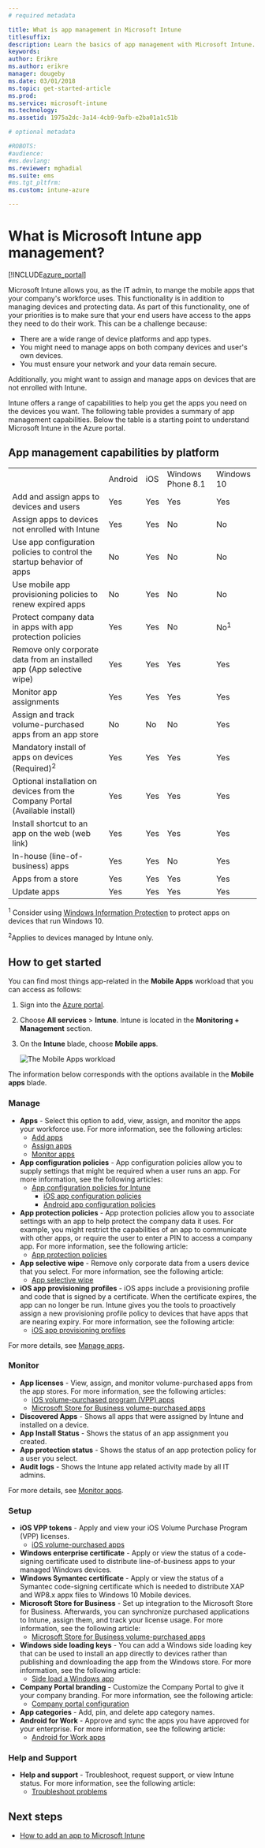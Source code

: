 ```yaml
---
# required metadata

title: What is app management in Microsoft Intune
titlesuffix:
description: Learn the basics of app management with Microsoft Intune.
keywords:
author: Erikre
ms.author: erikre
manager: dougeby
ms.date: 03/01/2018
ms.topic: get-started-article
ms.prod:
ms.service: microsoft-intune
ms.technology:
ms.assetid: 1975a2dc-3a14-4cb9-9afb-e2ba01a1c51b

# optional metadata

#ROBOTS:
#audience:
#ms.devlang:
ms.reviewer: mghadial
ms.suite: ems
#ms.tgt_pltfrm:
ms.custom: intune-azure

---
```


# What is Microsoft Intune app management?


[!INCLUDE[azure_portal](./includes/azure_portal.md)]


Microsoft Intune allows you, as the IT admin, to mange the mobile apps that your company's workforce uses. This functionality is in addition to managing devices and protecting data. As part of this functionality, one of your priorities is to make sure that your end users have access to the apps they need to do their work. This can be a challenge because:
- There are a wide range of device platforms and app types.
- You might need to manage apps on both company devices and user's own devices.
- You must ensure your network and your data remain secure.

Additionally, you might want to assign and manage apps on devices that are not enrolled with Intune.

Intune offers a range of capabilities to help you get the apps you need on the devices you want. The following table provides a summary of app management capabilities. Below the table is a starting point to understand Microsoft Intune in the Azure portal.

## App management capabilities by platform

||||||
|-|-|-|-|-|
|&nbsp; |Android|iOS|Windows Phone 8.1|Windows 10|
|Add and assign apps to devices and users|Yes|Yes|Yes|Yes|
|Assign apps to devices not enrolled with Intune|Yes|Yes|No|No|
|Use app configuration policies to control the startup behavior of apps|No|Yes|No|No|
|Use mobile app provisioning policies to renew expired apps|No|Yes|No|No|
|Protect company data in apps with app protection policies|Yes|Yes|No|No<sup>1</sup>|
|Remove only corporate data from an installed app (App selective wipe)|Yes|Yes|Yes|Yes|
|Monitor app assignments|Yes|Yes|Yes|Yes|
|Assign and track volume-purchased apps from an app store|No|No|No|Yes|
|Mandatory install of apps on devices (Required)<sup>2</sup>|Yes|Yes|Yes|Yes|
|Optional installation on devices from the Company Portal (Available install)|Yes|Yes|Yes|Yes|
|Install shortcut to an app on the web (web link)|Yes|Yes|Yes|Yes|
|In-house (line-of-business) apps|Yes|Yes|No|Yes|
|Apps from a store|Yes|Yes|Yes|Yes|
|Update apps|Yes|Yes|Yes|Yes|

<sup>1</sup> Consider using [Windows Information Protection](windows-information-protection-configure.md) to protect apps on devices that run Windows 10.

<sup>2</sup>Applies to devices managed by Intune only.

## How to get started

You can find most things app-related in the **Mobile Apps** workload that you can access as follows:

1. Sign into the [Azure portal](https://portal.azure.com).
2. Choose **All services** > **Intune**. Intune is located in the **Monitoring + Management** section.
3. On the **Intune** blade, choose **Mobile apps**.

	![The Mobile Apps workload](./media/apps-workload.png)

The information below corresponds with the options available in the **Mobile apps** blade.

### Manage
- **Apps** - Select this option to add, view, assign, and monitor the apps your workforce use. For more information, see the following articles:
	- [Add apps](apps-add.md)
	- [Assign apps](apps-deploy.md)
	- [Monitor apps](apps-monitor.md)
- **App configuration policies** - App configuration policies allow you to supply settings that might be required when a user runs an app. For more information, see the following articles:
    - [App configuration policies for Intune](app-configuration-policies-overview.md)
    	- [iOS app configuration policies](app-configuration-policies-use-ios.md)
    	- [Android app configuration policies](app-configuration-policies-use-android.md)
- **App protection policies** - App protection policies allow you to associate settings with an app to help protect the company data it uses. For example, you might restrict the capabilities of an app to communicate with other apps, or require the user to enter a PIN to access a company app. For more information, see the following article:
	- [App protection policies](app-protection-policies.md)
- **App selective wipe** - Remove only corporate data from a users device that you select. For more information, see the following article:
	- [App selective wipe](apps-selective-wipe.md)
- **iOS app provisioning profiles** - iOS apps include a provisioning profile and code that is signed by a certificate. When the certificate expires, the app can no longer be run. Intune gives you the tools to proactively assign a new provisioning profile policy to devices that have apps that are nearing expiry. For more information, see the following article:
	- [iOS app provisioning profiles](app-provisioning-profile-ios.md)

For more details, see [Manage apps](app-management.md).

### Monitor
- **App licenses** - View, assign, and monitor volume-purchased apps from the app stores. For more information, see the following articles:
    - [iOS volume-purchased program (VPP) apps](vpp-apps-ios.md)
	- [Microsoft Store for Business volume-purchased apps](windows-store-for-business.md)
- **Discovered Apps** - Shows all apps that were assigned by Intune and installed on a device.
- **App Install Status** - Shows the status of an app assignment you created.
- **App protection status** - Shows the status of an app protection policy for a user you select.
- **Audit logs** - Shows the Intune app related activity made by all IT admins.

For more details, see [Monitor apps](apps-monitor.md).

### Setup
- **iOS VPP tokens** - Apply and view your iOS Volume Purchase Program (VPP) licenses.
	- [iOS volume-purchased apps](vpp-apps-ios.md)
- **Windows enterprise certificate** - Apply or view the status of a code-signing certificate used to distribute line-of-business apps to your managed Windows devices.
- **Windows Symantec certificate** - Apply or view the status of a Symantec code-signing certificate which is needed to distribute XAP and WP8.x appx files to Windows 10 Mobile devices.
- **Microsoft Store for Business** - Set up integration to the Microsoft Store for Business. Afterwards, you can synchronize purchased applications to Intune, assign them, and track your license usage. For more information, see the following article:
	- [Microsoft Store for Business volume-purchased apps](windows-store-for-business.md)
- **Windows side loading keys** - You can add a Windows side loading key that can be used to install an app directly to devices rather than publishing and downloading the app from the Windows store. For more information, see the following article:
	- [Side load a Windows app](app-sideload-windows.md)
- **Company Portal branding** - Customize the Company Portal to give it your company branding. For more information, see the following article:
	- [Company portal configuration](company-portal-app.md)
- **App categories** - Add, pin, and delete app category names.
- **Android for Work** - Approve and sync the apps you have approved for your enterprise. For more information, see the following article:
	- [Android for Work apps](apps-add-android-for-work.md)

### Help and Support
- **Help and support** - Troubleshoot, request support, or view Intune status. For more information, see the following article:
	- [Troubleshoot problems](help-desk-operators.md)

## Next steps

- [How to add an app to Microsoft Intune](apps-add.md)
